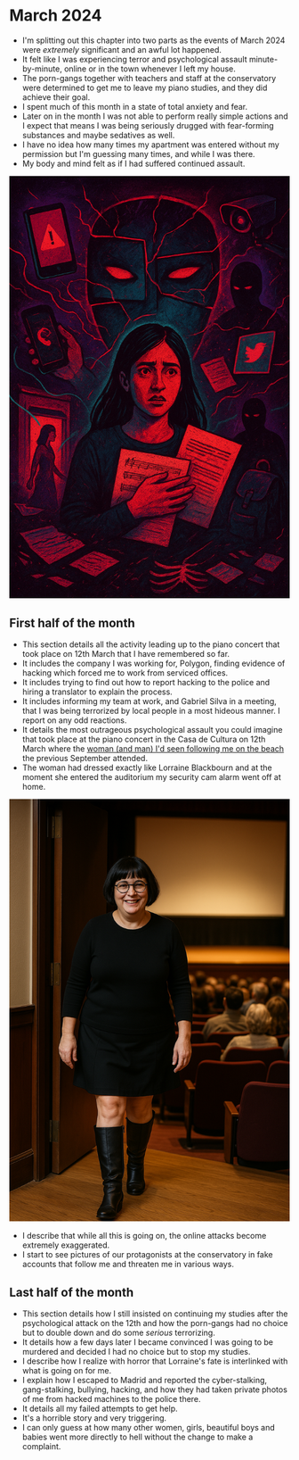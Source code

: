 # March 2024

- I'm splitting out this chapter into two parts as the events of March 2024 were *extremely* significant and an awful lot happened.
- It felt like I was experiencing terror and psychological assault minute-by-minute, online or in the town whenever I left my house.
- The porn-gangs together with teachers and staff at the conservatory were determined to get me to leave my piano studies, and they did achieve their goal.
- I spent much of this month in a state of total anxiety and fear.
- Later on in the month I was not able to perform really simple actions and I expect that means I was being seriously drugged with fear-forming substances and maybe sedatives as well.
- I have no idea how many times my apartment was entered without my permission but I'm guessing many times, and while I was there.
- My body and mind felt as if I had suffered continued assault.

![March horrors](../../../content/images/march-horrors.png)

## First half of the month

- This section details all the activity leading up to the piano concert that took place on 12th March that I have remembered so far.
- It includes the company I was working for, Polygon, finding evidence of hacking which forced me to work from serviced offices.
- It includes trying to find out how to report hacking to the police and hiring a translator to explain the process.
- It includes informing my team at work, and Gabriel Silva in a meeting, that I was being terrorized by local people in a most hideous manner. I report on any odd reactions.
- It details the most outrageous psychological assault you could imagine that took place at the piano concert in the Casa de Cultura on 12th March where the [woman (and man) I'd seen following me on the beach](../../2023/september.md#dog-tags-and-his-missus) the previous September attended.
- The woman had dressed exactly like Lorraine Blackbourn and at the moment she entered the auditorium my security cam alarm went off at home.

![Dog tag's missus dresses up as Lorraine](../../../content/images/lorraine-at-the-piano-concert.png)

- I describe that while all this is going on, the online attacks become extremely exaggerated.
- I start to see pictures of our protagonists at the conservatory in fake accounts that follow me and threaten me in various ways.

## Last half of the month

- This section details how I still insisted on continuing my studies after the psychological attack on the 12th and how the porn-gangs had no choice but to double down and do some *serious* terrorizing.
- It details how a few days later I became convinced I was going to be murdered and decided I had no choice but to stop my studies.
- I describe how I realize with horror that Lorraine's fate is interlinked with what is going on for me.
- I explain how I escaped to Madrid and reported the cyber-stalking, gang-stalking, bullying, hacking, and how they had taken private photos of me from hacked machines to the police there.
- It details all my failed attempts to get help.
- It's a horrible story and very triggering.
- I can only guess at how many other women, girls, beautiful boys and babies went more directly to hell without the change to make a complaint.
